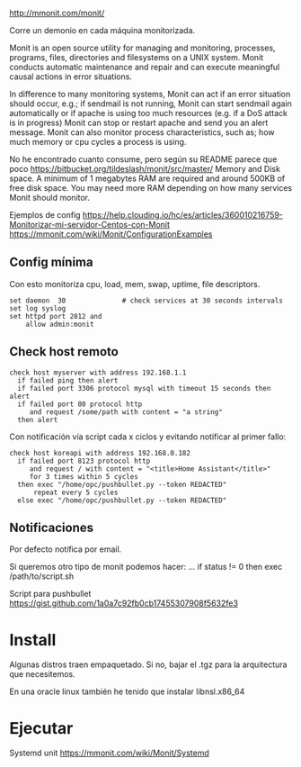 http://mmonit.com/monit/

Corre un demonio en cada máquina monitorizada.

Monit is an open source utility for managing and monitoring, processes, programs, files, directories and filesystems on a UNIX system. Monit conducts automatic maintenance and repair and can execute meaningful causal actions in error situations.

In difference to many monitoring systems, Monit can act if an error situation should occur, e.g.; if sendmail is not running, Monit can start sendmail again automatically or if apache is using too much resources (e.g. if a DoS attack is in progress) Monit can stop or restart apache and send you an alert message. Monit can also monitor process characteristics, such as; how much memory or cpu cycles a process is using.


No he encontrado cuanto consume, pero según su README parece que poco
https://bitbucket.org/tildeslash/monit/src/master/
Memory and Disk space. A minimum of 1 megabytes RAM are required and around 500KB of free disk space. You may need more RAM depending on how many services Monit should monitor.


Ejemplos de config
https://help.clouding.io/hc/es/articles/360010216759-Monitorizar-mi-servidor-Centos-con-Monit
https://mmonit.com/wiki/Monit/ConfigurationExamples


## Config mínima
Con esto monitoriza cpu, load, mem, swap, uptime, file descriptors.

```
set daemon  30              # check services at 30 seconds intervals
set log syslog
set httpd port 2812 and
    allow admin:monit
```

## Check host remoto
```
check host myserver with address 192.168.1.1
  if failed ping then alert
  if failed port 3306 protocol mysql with timeout 15 seconds then alert
  if failed port 80 protocol http
     and request /some/path with content = "a string"
  then alert
```

Con notificación vía script cada x ciclos y evitando notificar al primer fallo:
```
check host koreapi with address 192.168.0.182
  if failed port 8123 protocol http
     and request / with content = "<title>Home Assistant</title>"
     for 3 times within 5 cycles
  then exec "/home/opc/pushbullet.py --token REDACTED"
      repeat every 5 cycles
  else exec "/home/opc/pushbullet.py --token REDACTED"
```

## Notificaciones
Por defecto notifica por email.

Si queremos otro tipo de monit podemos hacer:
... if status != 0 then exec /path/to/script.sh

Script para pushbullet
https://gist.github.com/1a0a7c92fb0cb17455307908f5632fe3


# Install
Algunas distros traen empaquetado.
Si no, bajar el .tgz para la arquitectura que necesitemos.

En una oracle linux también he tenido que instalar libnsl.x86_64


# Ejecutar
Systemd unit
https://mmonit.com/wiki/Monit/Systemd

